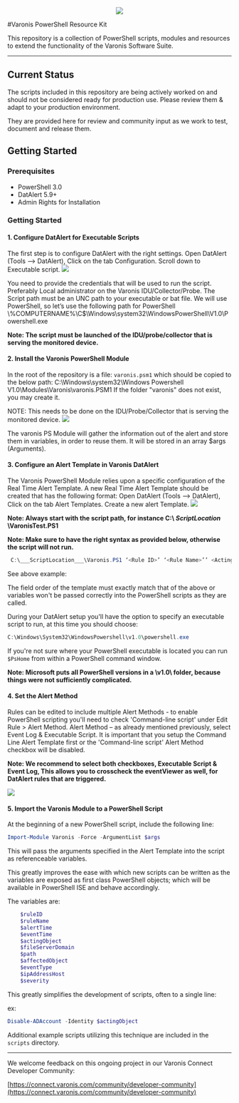 
<p align='center'>
<img src='https://raw.githubusercontent.com/varonis/powershell/master/assets/logos.png'>
</p>


#Varonis PowerShell Resource Kit


This repository is a collection of PowerShell scripts, modules and resources to extend the functionality of the Varonis Software Suite.

--- 

## Current Status

The scripts included in this repository are being actively worked on and should not be considered ready for production use. Please review them & adapt to your production environment.

They are provided here for review and community input as we work to test, document and release them.

## Getting Started

### Prerequisites

- PowerShell 3.0
- DatAlert 5.9+
- Admin Rights for Installation

### Getting Started

#### 1. Configure DatAlert for Executable Scripts
The first step is to configure DatAlert with the right settings. 
Open DatAlert (Tools --> DatAlert), Click on the tab Configuration. Scroll down to Executable script.
<img src='https://raw.githubusercontent.com/varonis/powershell/master/assets/DatAlert_Config2.png'>

You need to provide the credentials that will be used to run the script. Preferably Local administrator on the Varonis IDU/Collector/Probe. 
The Script path must be an UNC path to your executable or bat file. We will use PowerShell, so let’s use the following path for PowerShell
\\%COMPUTERNAME%\C$\Windows\system32\WindowsPowerShell\V1.0\Powershell.exe

**Note: The script must be launched of the IDU/probe/collector that is serving the monitored device.**


#### 2. Install the Varonis PowerShell Module
In the root of the repository is a file: `varonis.psm1` which should be copied to the below path:
C:\Windows\system32\Windows Powershell V1.0\Modules\Varonis\varonis.PSM1
If the folder "varonis" does not exist, you may create it.

NOTE: This needs to be done on the IDU/Probe/Collector that is serving the monitored device.
<img src='https://raw.githubusercontent.com/varonis/powershell/master/assets/Varonis_PowerShell_Location.png'>

The varonis PS Module will gather the information out of the alert and store them in variables, in order to reuse them. It will be stored in an array $args (Arguments).

#### 3. Configure an Alert Template in Varonis DatAlert

The Varonis PowerShell Module relies upon a specific configuration of the Real Time Alert Template. A new Real Time Alert Template should be created that has the following format:
Open DatAlert (Tools --> DatAlert), Click on the tab Alert Templates. Create a new alert Template.
<img src='https://raw.githubusercontent.com/varonis/powershell/master/assets/DL_AlertTemplate_New.png'>

**Note: Always start with the script path, for instance C:\ ___ScriptLocation___ \VaronisTest.PS1**

**Note: Make sure to have the right syntax as provided below, otherwise the script will not run.**

```powershell
 C:\___ScriptLocation___\Varonis.PS1 ‘<Rule ID>’ ‘<Rule Name>’’ <Acting Object>’ ‘<Affected Object>’ ‘<Event Time>’ ‘<Alert Time>’ ‘<File Server/Domain>’ ‘<Event Type>’ ‘<IP Address/Host>’ ‘<Severity>’ ‘<Path>’
```
See above example:

The field order of the template must exactly match that of the above or variables won't be passed correctly into the PowerShell scripts as they are called.

During your DatAlert setup you'll have the option to specify an executable script to run, at this time you should choose:

```powershell
C:\Windows\System32\WindowsPowershell\v1.0\powershell.exe
```

If you're not sure where your PowerShell executable is located you can run ```$PsHome``` from within a PowerShell command window. 

**Note: Microsoft puts all PowerShell versions in a \v1.0\ folder, because things were not sufficiently complicated.**

#### 4. Set the Alert Method

Rules can be edited to include multiple Alert Methods - to enable PowerShell scripting you'll need to check 'Command-line script' under Edit Rule > Alert Method.
Alert Method – as already mentioned previously, select Event Log & Executable Script.
It is important that you setup the Command Line Alert Template first or the 'Command-line script' Alert Method checkbox will be disabled.

**Note: We recommend to select both checkboxes, Executable Script & Event Log, This allows you to crosscheck the eventViewer as well, for DatAlert rules that are triggered.**

<img src='https://raw.githubusercontent.com/varonis/powershell/master/assets/Alert_Method.png'>

#### 5. Import the Varonis Module to a PowerShell Script

At the beginning of a new PowerShell script, include the following line:

```powershell
Import-Module Varonis -Force -ArgumentList $args
```

This will pass the arguments specified in the Alert Template into the script as referenceable variables. 

This greatly improves the ease with which new scripts can be written as the variables are exposed as first class PowerShell objects; which will be available in PowerShell ISE and behave accordingly. 

The variables are:

```powershell
	$ruleID
	$ruleName
	$alertTime
	$eventTime
	$actingObject
	$fileServerDomain
	$path
	$affectedObject
	$eventType
	$ipAddressHost
	$severity
```

This greatly simplifies the development of scripts, often to a single line:
	
ex: 
```powershell
Disable-ADAccount -Identity $actingObject
```

Additional example scripts utilizing this technique are included in the `scripts` directory. 

---- 

We welcome feedback on this ongoing project in our Varonis Connect Developer Community:

[https://connect.varonis.com/community/developer-community](https://connect.varonis.com/community/developer-community)
